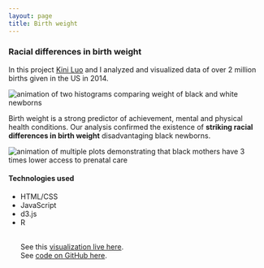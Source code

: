 ```yaml
---
layout: page
title: Birth weight
---
```


<!-- Text stuff -->
<!-- <h1>IN PROGRESS</h1> -->

<h3>Racial differences in birth weight</h3>
<p>In this project <a href="https://www.linkedin.com/in/jinniluo/">Kini Luo</a> and I analyzed and visualized data of over 2 million births given in the US in 2014.</p>
<span class="image fit"><img src="../../../assets/images/race_1_crop.gif" alt="animation of two histograms comparing weight of black and white newborns" /></span>

<p>Birth weight is a strong predictor of achievement, mental and physical health conditions. Our analysis confirmed the existence of <b>striking racial differences in birth weight</b> disadvantaging black newborns.</p>
<span class="image fit"><img src="../../../assets/images/race_2_crop.gif" alt="animation of multiple plots demonstrating that black mothers have 3 times lower access to prenatal care" /></span>
<br/>
<!-- </div> -->

<h4>Technologies used</h4>
<ul>
<li>HTML/CSS</li>
<li>JavaScript</li>
<li>d3.js</li>
<li>R</li>
<br/>

See this <a href="https://maciejkos.github.io/low-birthweight/">visualization live here</a>.<br/>
See <a href="https://github.com/maciejkos/low-birthweight">code on GitHub here</a>.
